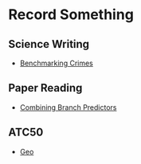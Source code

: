 # Record Something
## Science Writing
+ [Benchmarking Crimes](https://github.com/lrg11/lrg11.github.io/blob/3e2592f7af64499f57829708227da09b9ba5e45c/Gernot's%20List%20of%20Systems%20Benchmarking%20Crimes.pdf)
## Paper Reading
+ [Combining Branch Predictors](https://lrg11.github.io/Combining%20branch%20predictors.md)
## ATC50
+ [Geo](https://lrg11.github.io/geo_world.html)
